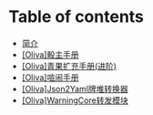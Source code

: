 # Table of contents

* [简介](README.md)
* [[Oliva]骰主手册](Oliva_Master_Manual.md)
* [[Oliva]青果扩充手册(进阶)](OlivaDice.md)
* [[Oliva]喧闹手册](Chaos_Manual.md)
* [[Oliva]Json2Yaml牌堆转换器](Json2Yaml.md)
* [[Oliva]WarningCore转发模块](WarningCore.md)
